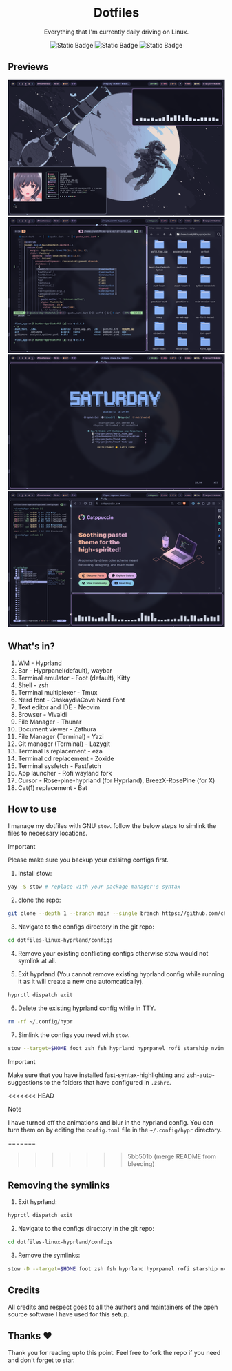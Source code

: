 <div align="center">

# Dotfiles

Everything that I'm currently daily driving on Linux.

![Static Badge](https://img.shields.io/badge/wm-hyprland-%232596be?style=for-the-badge&logo=orange&logoColor=ffffff)
![Static Badge](https://img.shields.io/badge/distro-arch_linux-blue?style=for-the-badge&logo=linux&logoColor=ffffff)
![Static Badge](https://img.shields.io/badge/colorscheme-catppuccin_mocha-%23cba6f7?style=for-the-badge&logo=medibangpaint&logoColor=ffffff)

</div>

## Previews
![preview_00](previews/preview_0.png)
![preview_01](previews/preview_1.png)
![preview_02](previews/preview_2.png)
![preview_03](previews/preview_3.png)

## What's in?

01. WM - Hyprland
02. Bar - Hyprpanel(default), waybar
03. Terminal emulator - Foot (default), Kitty
04. Shell - zsh
05. Terminal multiplexer - Tmux
06. Nerd font - CaskaydiaCove Nerd Font
07. Text editor and IDE - Neovim
08. Browser - Vivaldi
09. File Manager - Thunar
10. Document viewer - Zathura
11. File Manager (Terminal) - Yazi
12. Git manager (Terminal) - Lazygit
13. Terminal ls replacement - eza
14. Terminal cd replacement - Zoxide
15. Terminal sysfetch - Fastfetch
16. App launcher - Rofi wayland fork
17. Cursor - Rose-pine-hyprland (for Hyprland), BreezX-RosePine (for X)
18. Cat(1) replacement - Bat

## How to use
I manage my dotfiles with GNU `stow`. follow the below steps to simlink the files to necessary locations.

> [!IMPORTANT]
> Please make sure you backup your exisitng configs first.

1. Install stow:

```bash
yay -S stow # replace with your package manager's syntax
```

2. clone the repo:

```bash
git clone --depth 1 --branch main --single branch https://github.com/chamal1120/dotfiles-linux-hyprland.git
```
3. Navigate to the configs directory in the git repo:

```bash
cd dotfiles-linux-hyprland/configs
```

4. Remove your existing conflicting configs otherwise stow would not symlink at all.

5. Exit hyprland (You cannot remove existing hyprland config while running it as it will create a new one automcatically).

```bash
hyprctl dispatch exit
```

6. Delete the existing hyprland config while in TTY.

```bash
rm -rf ~/.config/hypr
```

7. Simlink the configs you need with `stow`.

```bash
stow --target=$HOME foot zsh fsh hyprland hyprpanel rofi starship nvim tmux yazi bat electron-flags-wayland icons  # You can simlink multiple files like this
```

> [!IMPORTANT]
> Make sure that you have installed fast-syntax-highlighting and zsh-auto-suggestions to the folders that have configured in `.zshrc`.

<<<<<<< HEAD
> [!NOTE]
> I have turned off the animations and blur in the hyprland config. You can turn them on by editing the `config.toml` file in the `~/.config/hypr` directory.

=======
>>>>>>> 5bb501b (merge README from bleeding)
## Removing the symlinks

1. Exit hyprland:

```bash
hyprctl dispatch exit
```

2. Navigate to the configs directory in the git repo:

```bash
cd dotfiles-linux-hyprland/configs
```

3. Remove the symlinks:

```bash
stow -D --target=$HOME foot zsh fsh hyprland hyprpanel rofi starship nvim tmux yazi bat electron-flags-wayland icons  # Remove all the symlinks you linked earlier
```

## Credits
All credits and respect goes to all the authors and maintainers of the open source software I have used for this setup.

## Thanks ❤️
Thank you for reading upto this point. Feel free to fork the repo if you need and don't forget to star.
